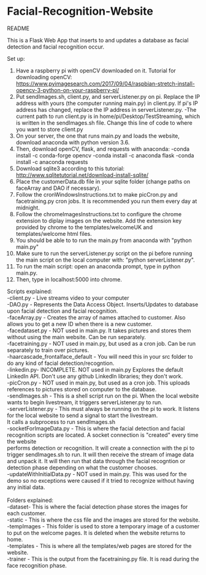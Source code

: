 # Facial-Recognition-Website
README

This is a Flask Web App that inserts to and updates a database as facial detection and facial recognition occur. 

Set up: 
1. Have a raspberry pi with openCV downloaded on it. Tutorial for downloading openCV: https://www.pyimagesearch.com/2017/09/04/raspbian-stretch-install-opencv-3-python-on-your-raspberry-pi/
2. Put sendImages.sh, client.py, and serverListener.py on pi. Replace the IP address with yours (the computer running main.py) in client.py.
If pi's IP address has changed, replace the IP address in serverListener.py.
	-The current path to run client.py is in home/pi/Desktop/TestStreaming, which is written in the sendImages.sh file. Change this line of code to where
	you want to store client.py
3. On your server, the one that runs main.py and loads the website, download anaconda with python version 3.6.
4. Then, download openCV, flask, and requests with anaconda:
	-conda install -c conda-forge opencv 
	-conda install -c anaconda flask 
	-conda install -c anaconda requests
5. Download sqlite3 according to this tutorial: http://www.sqlitetutorial.net/download-install-sqlite/
6. Place the customerData.db file in your sqlite folder (change paths on faceArray and DAO if necessary).
7. Follow the cronWindowsInstructions.txt to make picCron.py and facetraining.py cron jobs. It is recommended you run them every day at midnight. 
8. Follow the chromeImagesInstructions.txt to configure the chrome extension to diplay images on the website. Add the extension key provided by chrome
to the templates/welcomeUK and templates/welcome html files. 
9. You should be able to to run the main.py from anaconda with "python main.py"
10. Make sure to run the serverListener.py script on the pi before running the main script on the local computer with: "python serverListener.py". 
11. To run the main script: open an anaconda prompt, type in python main.py. 
12. Then, type in localhost:5000 into chrome. 


Scripts explained: <br/>
-client.py - Live streams video to your computer <br/>
-DAO.py - Represents the Data Access Object. Inserts/Updates to database upon facial detection and facial recognition. <br/>
-faceArray.py - Creates the array of names attached to customer. Also allows you to get a new ID when there is a new customer. <br/>
-facedataset.py - NOT used in main.py. It takes pictures and stores them without using the main website. Can be run separately. <br/>
-facetraining.py - NOT used in main.py, but used as a cron job. Can be run separately to train over pictures. <br/>
-haarcascade_frontalface_default - You will need this in your src folder to do any kind of facial detection/recogntion. <br/>
-linkedin.py- INCOMPLETE. NOT used in main.py Explores the default LinkedIn API. Don't use any github LinkedIn libraries; they don't work.<br/>
-picCron.py - NOT used in main.py, but used as a cron job. This uploads references to pictures stored on computer to the database. <br/>
-sendImages.sh - This is a shell script run on the pi. When the local website wants to begin livestream, it triggers serverListener.py to run. <br/>
-serverListener.py - This must always be running on the pi to work. It listens for the local website to send a signal to start the livestream. <br/>
It calls a subprocess to run sendImages.sh<br/>
-socketForImageData.py - This is where the facial detection and facial recognition scripts are located. A socket connection is "created" every time the website<br/>
performs detection or recognition. It will create a connection with the pi to trigger sendImages.sh to run. It will then receive the stream of image data and unpack it. It will then run that data through the facial recogntion or detection phase depending on what the customer chooses. <br/>
-updateWithInitialData.py - NOT used in main.py. This was used for the demo so no exceptions were caused if it tried to recognize without having any initial data. <br/>
<br/>
Folders explained: <br/>
-dataset- This is where the facial detection phase stores the images for each customer. <br/>
-static - This is where the css file and the images are stored for the website. <br/>
-tempImages - This folder is used to store a temporary image of a customer to put on the welcome pages. It is deleted when the website returns to home. <br/>
-templates - This is where all the templates/web pages are stored for the website. <br/>
-trainer - This is the output from the facetraining.py file. It is read during the face recognition phase.<br/>
